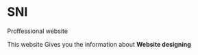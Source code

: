 # SNI
<!DOCTYPE html>
Proffessional website
<html>
<head>
<title>First Page</title>
</head>
<body>
<p>This website Gives you the information about
<strong>Website designing</strong></p>
</body>
</html>
